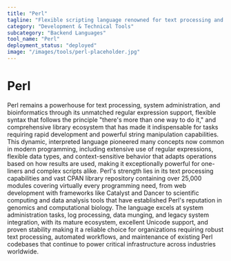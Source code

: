 ```yaml
---
title: "Perl"
tagline: "Flexible scripting language renowned for text processing and system administration"
category: "Development & Technical Tools"
subcategory: "Backend Languages"
tool_name: "Perl"
deployment_status: "deployed"
image: "/images/tools/perl-placeholder.jpg"
---
```


# Perl

Perl remains a powerhouse for text processing, system administration, and bioinformatics through its unmatched regular expression support, flexible syntax that follows the principle "there's more than one way to do it," and comprehensive library ecosystem that has made it indispensable for tasks requiring rapid development and powerful string manipulation capabilities. This dynamic, interpreted language pioneered many concepts now common in modern programming, including extensive use of regular expressions, flexible data types, and context-sensitive behavior that adapts operations based on how results are used, making it exceptionally powerful for one-liners and complex scripts alike. Perl's strength lies in its text processing capabilities and vast CPAN library repository containing over 25,000 modules covering virtually every programming need, from web development with frameworks like Catalyst and Dancer to scientific computing and data analysis tools that have established Perl's reputation in genomics and computational biology. The language excels at system administration tasks, log processing, data munging, and legacy system integration, with its mature ecosystem, excellent Unicode support, and proven stability making it a reliable choice for organizations requiring robust text processing, automated workflows, and maintenance of existing Perl codebases that continue to power critical infrastructure across industries worldwide.